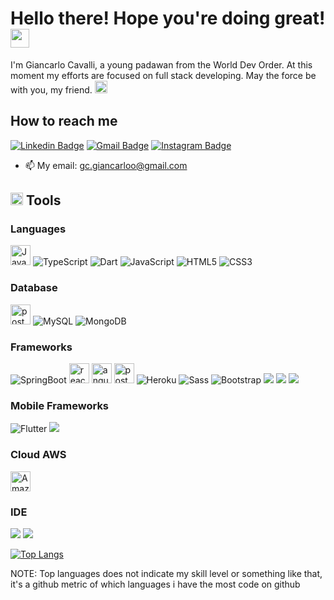<h1>Hello there! Hope you're doing great! <img src="https://emojis.slackmojis.com/emojis/images/1547582922/5197/party_blob.gif?1547582922" width="30"/></h1>

<p>I'm Giancarlo Cavalli, a young padawan from the World Dev Order. At this moment my efforts are focused on full stack developing. May the force be with you, my friend. <img src="https://emojis.slackmojis.com/emojis/images/1575409644/7248/baby-yoda-soup.gif?1575409644" width="20"/></p>

<h2>How to reach me</h2>

[![Linkedin Badge](https://img.shields.io/badge/-LinkedIn-blue?style=for-the-badge&logo=Linkedin&logoColor=white&link=https://www.linkedin.com/in/ntfm/)](https://www.linkedin.com/in/giancarlo-cavalli-933385175/)
[![Gmail Badge](https://img.shields.io/badge/-Gmail-c14438?style=for-the-badge&logo=Gmail&logoColor=white&link=mailto:gc.giancarloo@gmail.com)](mailto:gc.giancarloo@gmail.com)
[![Instagram Badge](https://img.shields.io/badge/Instagram-E4405F?style=for-the-badge&logo=instagram&logoColor=white)](https://www.instagram.com/giancarloc_/)

- 📫 My email: gc.giancarloo@gmail.com

<h2><img src="https://emojis.slackmojis.com/emojis/images/1600706728/10521/meow_code.gif?1600706728" width="20"/> Tools</h2>

<h3>Languages</h3>
<p>
  <img title="Java" height="32" src="https://img.icons8.com/dusk/64/000000/java-coffee-cup-logo.png" alt="Java"/>
  <img title="TypeScript" src="https://img.icons8.com/color/34/000000/typescript.png" alt="TypeScript"/>
  <img title="Dart" src="https://img.icons8.com/color/34/000000/dart.png" alt="Dart"/>
  <img title="JavaScript" src="https://img.icons8.com/color/34/000000/javascript.png" alt="JavaScript"/>  
  <img title="HTML5" src="https://img.icons8.com/color/34/000000/html-5--v1.png" alt="HTML5"/>  
  <img title="CSS3" src="https://img.icons8.com/color/34/000000/css3.png" alt="CSS3"/>
</p>

<h3>Database</h3>
<p>
  <img title="PostgreSQL" height="32" src="https://cdn.iconscout.com/icon/free/png-256/postgresql-8-1175119.png" alt="postgresql"/>
  <img title="MySQL" src="https://img.icons8.com/color/34/000000/mysql-logo.png" alt="MySQL"/>
  <img title="MongoDB" src="https://img.icons8.com/color/34/000000/mongodb.png" alt="MongoDB"/>
</p>

<h3>Frameworks</h3>
<p>
  <img title="Spring" src="https://img.icons8.com/color/34/000000/spring-logo.png" alt="SpringBoot"/>
  <img title="react" height="32" src="https://img.icons8.com/plasticine/100/000000/react.png" alt="react"/>
  <img title="angular" height="32" src="https://img.icons8.com/color/48/000000/angularjs.png" alt="angularJs"/>
  <img title="Postman" height="32" src="https://sdtimes.com/wp-content/uploads/2018/08/logo-glyph.png" alt="postman"/>
  <img title="Heroku" src="https://img.icons8.com/color/34/000000/heroku.png" alt="Heroku"/>
  <img title="Sass" src="https://img.icons8.com/color/34/000000/sass.png" alt="Sass"/>
  <img title="Bootstrap" src="https://img.icons8.com/color/100/000000/bootstrap.png" alt="Bootstrap"/>
  <img src="https://img.shields.io/badge/next.js-000000?style=for-the-badge&logo=next.js&logoColor=white" />
  <img src="https://img.shields.io/badge/Netlify-00C7B7?style=for-the-badge&logo=netlify&logoColor=white" />
  <img src="https://img.shields.io/badge/Bootstrap-563D7C?style=for-the-badge&logo=bootstrap&logoColor=white" />
</p>

<h3>Mobile Frameworks</h3>
<p>
  <img title="Flutter" src="https://img.icons8.com/color/34/000000/flutter.png" alt="Flutter"/>
<img src="https://img.shields.io/badge/Ionic-3880FF?style=for-the-badge&logo=ionic&logoColor=white" />
</p>

<h3>Cloud AWS</h3>
<p>
<img title="AmazonS3" height="32" src="https://iconape.com/wp-content/files/dt/352387/png/aws-s3-simple-storage-service-logo.png" alt="AmazonS3"/>
</p>

<h3>IDE</h3>
<p>
<img src="https://img.shields.io/badge/Visual_Studio_Code-0078D4?style=for-the-badge&logo=visual%20studio%20code&logoColor=white" />
<img src="https://img.shields.io/badge/Eclipse-2C2255?style=for-the-badge&logo=eclipse&logoColor=white" />
</p>

[![Top Langs](https://github-readme-stats.vercel.app/api/top-langs/?username=giancarloCavalli&hide=php&theme=radical&layout=compact)](https://github.com/anuraghazra/github-readme-stats)

NOTE: Top languages does not indicate my skill level or something like that, it's a github metric of which languages i have the most code on github
